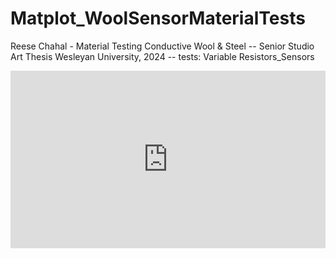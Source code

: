 # Matplot_WoolSensorMaterialTests
Reese Chahal - Material Testing Conductive Wool & Steel -- Senior Studio Art Thesis Wesleyan University, 2024 -- tests: Variable Resistors_Sensors 
<div style="padding:56.25% 0 0 0;position:relative;"><iframe src="https://player.vimeo.com/video/1069008051?badge=0&amp;autopause=0&amp;player_id=0&amp;app_id=58479" frameborder="0" allow="autoplay; fullscreen; picture-in-picture; clipboard-write; encrypted-media" style="position:absolute;top:0;left:0;width:100%;height:100%;" title="WoolMaterialMATPLOTTests_demo"></iframe></div><script src="https://player.vimeo.com/api/player.js"></script>
